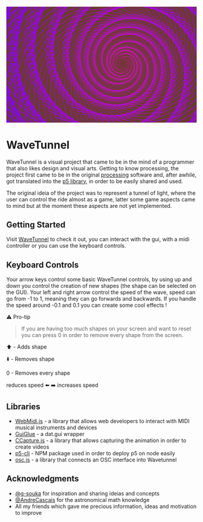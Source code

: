 
![wavetunnel](https://raw.githubusercontent.com/FernandoEsparrinha/WaveTunnel/771d344f678e422ddf7279ec0dc4cac6948a2e01/assets/wavetunnel.png)
# WaveTunnel

WaveTunnel is a visual project that came to be in the mind of a programmer that also likes design and visual arts.
Getting to know processing, the project first came to be in the original [processing](https://processing.org/) software and, after awhile, got translated into the [p5 library](https://p5js.org/), in order to be easily shared and used.

The original ideia of the project was to represent a tunnel of light, where the user can control the ride almost as a game, latter some game aspects came to mind but at the moment these aspects are not yet implemented.

## Getting Started

Visit [WaveTunnel](https://fernandoesparrinha.github.io/WaveTunnel/) to check it out, you can interact with the gui, with a midi controller or you can use the keyboard controls. 

## Keyboard Controls 

Your arrow keys control some basic WaveTunnel controls, by using up and down you control the creation of new shapes (the shape can be selected on the GUI).
Your left and right arrow control the speed of the wave, speed can go from -1 to 1, meaning they can go forwards and backwards. If you handle the speed around -0.1 and 0.1 you can create some cool effects !

⚠️ Pro-tip
> If you are having too much shapes on your screen and want to reset
> you can press 0 in order to remove every shape from the screen.

⬆️ - Adds shape

⬇️ - Removes shape

0 - Removes every shape

reduces speed ⬅️  ➡️ increases speed


<!-- ## Contributing

Please read [CONTRIBUTING.md](https://gist.github.com/PurpleBooth/b24679402957c63ec426) for details on our code of conduct, and the process for submitting pull requests to us. -->

<!-- ## Versioning

We use [SemVer](http://semver.org/) for versioning. For the versions available, see the [tags on this repository](https://github.com/your/project/tags).  -->

<!-- ## License

This project is licensed under the MIT License - see the [LICENSE.md](LICENSE.md) file for details -->

## Libraries

* [WebMidi.js](https://github.com/djipco/webmidi) - a library that allows web developers to interact with MIDI musical instruments and devices
* [GuiGlue](https://github.com/dmvaldman/guiGlue) - a dat.gui wrapper
* [CCapture.js](https://github.com/spite/ccapture.js/) - a library that allows capturing the animation in order to create videos
* [p5-cli](https://www.npmjs.com/package/p5-cli) - NPM package used in order to deploy p5 on node easily 
* [osc.js](https://github.com/colinbdclark/osc.js) - a library that connects an OSC interface into Wavetunnel 

## Acknowledgments

* [@g-souka](https://github.com/g-souka) for inspiration and sharing ideias and concepts
* [@AndreCascais](https://github.com/AndreCascais) for the astronomical math knowledge
* All my friends which gave me precious information, ideas and motivation to improve 

